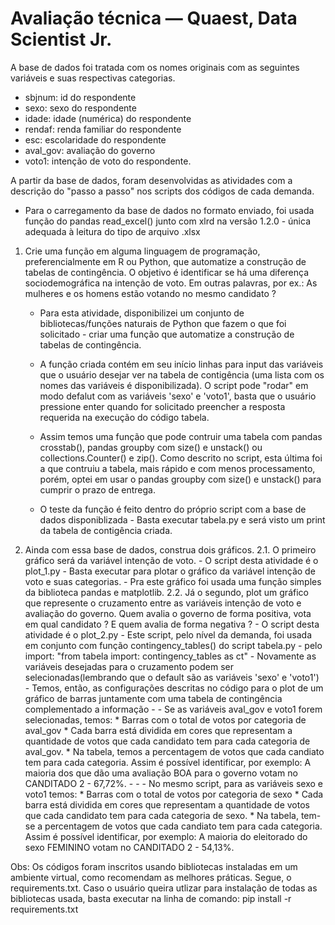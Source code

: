 # Avaliação técnica — Quaest, Data Scientist Jr. 

A base de dados foi tratada com os nomes originais com as seguintes variáveis e suas respectivas categorias.
 - sbjnum: id do respondente
 - sexo: sexo do respondente
 - idade: idade (numérica) do respondente
 - rendaf: renda familiar do respondente
 - esc: escolaridade do respondente
 - aval_gov: avaliação do governo
 - voto1: intenção de voto do respondente.

A partir da base de dados, foram desenvolvidas as atividades com a descrição do "passo a passo" nos scripts dos códigos de cada demanda. 
- Para o carregamento da base de dados no formato enviado, foi usada função do pandas read_excel() junto com xlrd na versão 1.2.0 - única adequada à leitura do tipo de arquivo .xlsx

 1. Crie uma função em alguma linguagem de programação, preferencialmente em R ou Python,  que automatize a construção de tabelas de contingência. O objetivo é identificar se há uma diferença sociodemográfica na intenção de voto. Em outras palavras, por ex.: As mulheres e os homens estão votando no mesmo candidato ? 
	
	- Para esta atividade, disponibilizei um conjunto de bibliotecas/funções naturais de Python que fazem o que foi solicitado - criar uma função que automatize a construção de tabelas de contingência.
	- A função criada contém em seu início linhas para input das variáveis que o usuário desejar ver na tabela de contigência (uma lista com os nomes das variáveis é disponibilizada). O script pode "rodar" em modo defalut com as variáveis 'sexo' e 'voto1', basta que o usuário pressione enter quando for solicitado preencher a resposta requerida na execução do código tabela.

	- Assim temos uma função que pode contruir uma tabela com pandas crosstab(), pandas groupby com size() e unstack() ou collections.Counter() e zip(). Como descrito no script, esta última foi a que contruiu a tabela, mais rápido e com menos processamento, porém, optei em usar o pandas groupby com size() e unstack() para cumprir o prazo de entrega.
	
	- O teste da função é feito dentro do próprio script com a base de dados disponiblizada - Basta executar tabela.py e será visto um print da tabela de contigência criada.

 2. Ainda com essa base de dados, construa dois gráficos. 
   2.1. O primeiro gráfico será da variável intenção de voto.
 		- O script desta atividade é o plot_1.py
 		- Basta executar para plotar o gráfico da variável intenção de voto e suas categorias.
 		- Pra este gráfico foi usada uma função simples da biblioteca pandas e matplotlib.
   2.2. Já o segundo, plot um gráfico que represente o cruzamento entre as variáveis intenção de voto e avaliação do governo. Quem avalia o governo de forma
           positiva, vota em qual candidato ? E quem avalia de forma negativa ?
		- O script desta atividade é o plot_2.py
		- Este script, pelo nível da demanda, foi usada em conjunto com função contingency_tables() do script tabela.py - pelo import: "from tabela import: 				contingency_tables as ct"
		- Novamente as variáveis desejadas para o cruzamento podem ser selecionadas(lembrando que o default são as variáveis 'sexo' e 'voto1')
		- Temos, então, as configurações descritas no código para o plot de um gráfico de barras juntamente com uma tabela de contingência complementado a informação
		- 
		- Se as variáveis aval_gov e voto1 forem selecionadas, temos:
			* Barras com o total de votos por categoria de aval_gov
			* Cada barra está dividida em cores que representam a quantidade de votos que cada candidato tem para cada categoria de aval_gov.
			* Na tabela, temos a percentagem de votos que cada candiato tem para cada categoria. Assim é possível identificar, por exemplo: A maioria dos que dão uma avaliação BOA para o governo votam no CANDITADO 2 - 67,72%.
		-
		-
		- No mesmo script, para as variáveis sexo e voto1 temos:
			* Barras com o total de votos por categoria de sexo
			* Cada barra está dividida em cores que representam a quantidade de votos que cada candidato tem para cada categoria de sexo.
			* Na tabela, tem-se a percentagem de votos que cada candiato tem para cada categoria. Assim é possível identificar, por exemplo: A maioria do eleitorado do sexo FEMININO votam no CANDITADO 2 - 54,13%.




Obs: Os códigos foram inscritos usando bibliotecas instaladas em um ambiente virtual, como recomendam as melhores práticas.
     Segue, o requirements.txt. Caso o usuário queira utlizar para instalação de todas as bibliotecas usada, basta executar na linha de comando: pip install -r requirements.txt



